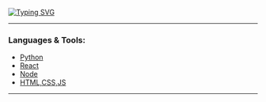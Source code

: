 [![Typing SVG](https://readme-typing-svg.demolab.com/?lines=Hi+I+am+Rishi+Ruparelia;The+Developer+of+MonkeyD.Luffy)](https://git.io/typing-svg)

---

### **Languages & Tools:**

- [Python](https://www.python.org/)
- [React](https://reactjs.org/)
- [Node](https://nodejs.org/)
- [HTML,CSS,JS](https://nodejs.org/)

---

